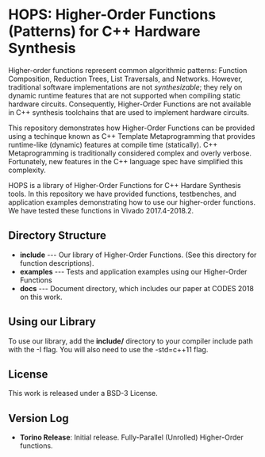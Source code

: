 # HOPS: Higher-Order Functions (Patterns) for C++ Hardware Synthesis

Higher-order functions represent common algorithmic patterns: Function
Composition, Reduction Trees, List Traversals, and Networks. However,
traditional software implementations are not _synthesizable_; they rely on
dynamic runtime features that are not supported when compiling static hardware
circuits. Consequently, Higher-Order Functions are not available in C++
synthesis toolchains that are used to implement hardware circuits.

This repository demonstrates how Higher-Order Functions can be provided using a
techinque known as C++ Template Metaprogramming that provides runtime-like
(dynamic) features at compile time (statically). C++ Metaprogramming is
traditionally considered complex and overly verbose. Fortunately, new features in
the C++ language spec have simplified this complexity.

HOPS is a library of Higher-Order Functions for C++ Hardare Synthesis tools. In
this repository we have provided functions, testbenches, and application
examples demonstrating how to use our higher-order functions. We have tested
these functions in Vivado 2017.4-2018.2. 

## Directory Structure

* **include** --- Our library of Higher-Order Functions. (See this directory for
  function descriptions).
* **examples** --- Tests and application examples using our Higher-Order Functions
* **docs** --- Document directory, which includes our paper at CODES 2018 on this
work.

## Using our Library

To use our library, add the **include/** directory to your compiler include path
with the -I flag. You will also need to use the -std=c++11 flag.

## License

This work is released under a BSD-3 License. 

## Version Log

* **Torino Release**: Initial release. Fully-Parallel (Unrolled) Higher-Order
functions.


